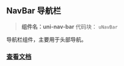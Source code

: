 

## NavBar 导航栏
> **组件名：uni-nav-bar**
> 代码块： `uNavBar`

导航栏组件，主要用于头部导航。

### [查看文档](https://uniapp.dcloud.io/component/uniui/uni-nav-bar)





